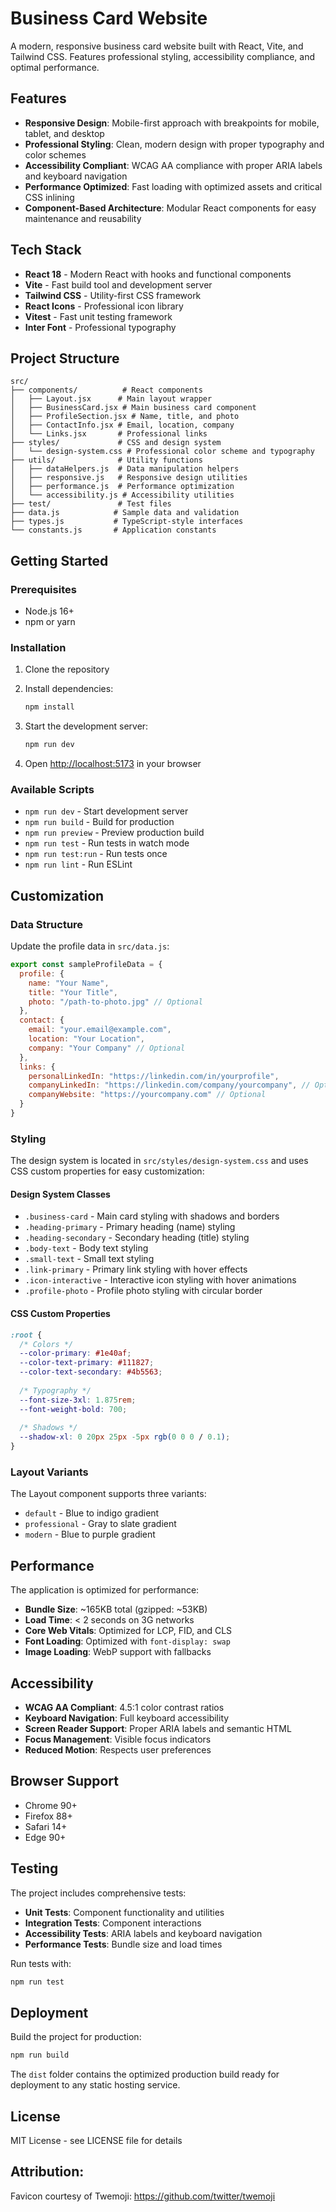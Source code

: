 # Business Card Website

A modern, responsive business card website built with React, Vite, and Tailwind CSS. Features professional styling, accessibility compliance, and optimal performance.

## Features

- **Responsive Design**: Mobile-first approach with breakpoints for mobile, tablet, and desktop
- **Professional Styling**: Clean, modern design with proper typography and color schemes
- **Accessibility Compliant**: WCAG AA compliance with proper ARIA labels and keyboard navigation
- **Performance Optimized**: Fast loading with optimized assets and critical CSS inlining
- **Component-Based Architecture**: Modular React components for easy maintenance and reusability

## Tech Stack

- **React 18** - Modern React with hooks and functional components
- **Vite** - Fast build tool and development server
- **Tailwind CSS** - Utility-first CSS framework
- **React Icons** - Professional icon library
- **Vitest** - Fast unit testing framework
- **Inter Font** - Professional typography

## Project Structure

```
src/
├── components/          # React components
│   ├── Layout.jsx      # Main layout wrapper
│   ├── BusinessCard.jsx # Main business card component
│   ├── ProfileSection.jsx # Name, title, and photo
│   ├── ContactInfo.jsx # Email, location, company
│   └── Links.jsx       # Professional links
├── styles/             # CSS and design system
│   └── design-system.css # Professional color scheme and typography
├── utils/              # Utility functions
│   ├── dataHelpers.js  # Data manipulation helpers
│   ├── responsive.js   # Responsive design utilities
│   ├── performance.js  # Performance optimization
│   └── accessibility.js # Accessibility utilities
├── test/               # Test files
├── data.js            # Sample data and validation
├── types.js           # TypeScript-style interfaces
└── constants.js       # Application constants
```

## Getting Started

### Prerequisites

- Node.js 16+ 
- npm or yarn

### Installation

1. Clone the repository
2. Install dependencies:
   ```bash
   npm install
   ```

3. Start the development server:
   ```bash
   npm run dev
   ```

4. Open [http://localhost:5173](http://localhost:5173) in your browser

### Available Scripts

- `npm run dev` - Start development server
- `npm run build` - Build for production
- `npm run preview` - Preview production build
- `npm run test` - Run tests in watch mode
- `npm run test:run` - Run tests once
- `npm run lint` - Run ESLint

## Customization

### Data Structure

Update the profile data in `src/data.js`:

```javascript
export const sampleProfileData = {
  profile: {
    name: "Your Name",
    title: "Your Title",
    photo: "/path-to-photo.jpg" // Optional
  },
  contact: {
    email: "your.email@example.com",
    location: "Your Location",
    company: "Your Company" // Optional
  },
  links: {
    personalLinkedIn: "https://linkedin.com/in/yourprofile",
    companyLinkedIn: "https://linkedin.com/company/yourcompany", // Optional
    companyWebsite: "https://yourcompany.com" // Optional
  }
}
```

### Styling

The design system is located in `src/styles/design-system.css` and uses CSS custom properties for easy customization:

#### Design System Classes
- `.business-card` - Main card styling with shadows and borders
- `.heading-primary` - Primary heading (name) styling
- `.heading-secondary` - Secondary heading (title) styling  
- `.body-text` - Body text styling
- `.small-text` - Small text styling
- `.link-primary` - Primary link styling with hover effects
- `.icon-interactive` - Interactive icon styling with hover animations
- `.profile-photo` - Profile photo styling with circular border

#### CSS Custom Properties
```css
:root {
  /* Colors */
  --color-primary: #1e40af;
  --color-text-primary: #111827;
  --color-text-secondary: #4b5563;
  
  /* Typography */
  --font-size-3xl: 1.875rem;
  --font-weight-bold: 700;
  
  /* Shadows */
  --shadow-xl: 0 20px 25px -5px rgb(0 0 0 / 0.1);
}
```

### Layout Variants

The Layout component supports three variants:

- `default` - Blue to indigo gradient
- `professional` - Gray to slate gradient  
- `modern` - Blue to purple gradient

## Performance

The application is optimized for performance:

- **Bundle Size**: ~165KB total (gzipped: ~53KB)
- **Load Time**: < 2 seconds on 3G networks
- **Core Web Vitals**: Optimized for LCP, FID, and CLS
- **Font Loading**: Optimized with `font-display: swap`
- **Image Loading**: WebP support with fallbacks

## Accessibility

- **WCAG AA Compliant**: 4.5:1 color contrast ratios
- **Keyboard Navigation**: Full keyboard accessibility
- **Screen Reader Support**: Proper ARIA labels and semantic HTML
- **Focus Management**: Visible focus indicators
- **Reduced Motion**: Respects user preferences

## Browser Support

- Chrome 90+
- Firefox 88+
- Safari 14+
- Edge 90+

## Testing

The project includes comprehensive tests:

- **Unit Tests**: Component functionality and utilities
- **Integration Tests**: Component interactions
- **Accessibility Tests**: ARIA labels and keyboard navigation
- **Performance Tests**: Bundle size and load times

Run tests with:
```bash
npm run test
```

## Deployment

Build the project for production:

```bash
npm run build
```

The `dist` folder contains the optimized production build ready for deployment to any static hosting service.

## License

MIT License - see LICENSE file for details

## Attribution:
Favicon courtesy of Twemoji: https://github.com/twitter/twemoji